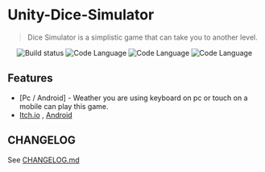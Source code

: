 # Unity-Dice-Simulator
> Dice Simulator is a simplistic game that can take you to another level.

<div align="center">
<a><img src="https://img.shields.io/badge/Unity-Game%20Dev-informational?logo=unity&label=Unity" alt="Build status"/></a>
<a><img src="https://img.shields.io/badge/C%23-90%25-critical?logo=csharp&label=C Sharp" alt="Code Language"/></a>
<a><img src="https://img.shields.io/badge/Android-Pending-brightgreen?logo=android&label=Android" alt="Code Language"/></a>
<a><img src="https://img.shields.io/badge/Itch.io-Pending-important?logo=Itch.io&label=Itch.io" alt="Code Language"/></a>
</div>

## Features

* [Pc / Android] - Weather you are using keyboard on pc or touch on a mobile can play this game. 
* [Itch.io](https://nonratedgames.itch.io/dice-simulator)  , [Android](https://play.google.com/store/apps/details?id=com.NoirRoad.DiceSimulator&gl=US)

## CHANGELOG

See [CHANGELOG.md](./CHANGELOG.md)